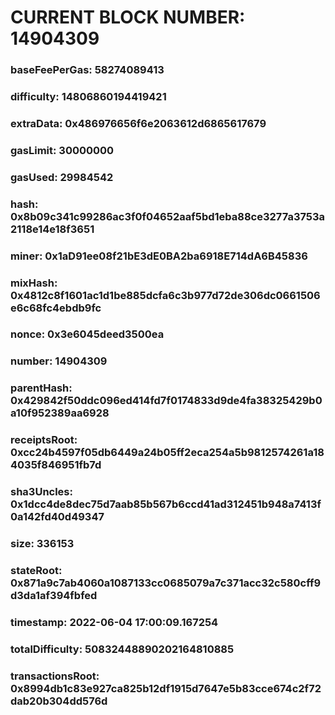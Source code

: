 # CURRENT BLOCK NUMBER: 14904309

### baseFeePerGas: 58274089413
### difficulty: 14806860194419421
### extraData: 0x486976656f6e2063612d6865617679
### gasLimit: 30000000
### gasUsed: 29984542
### hash: 0x8b09c341c99286ac3f0f04652aaf5bd1eba88ce3277a3753a2118e14e18f3651
### miner: 0x1aD91ee08f21bE3dE0BA2ba6918E714dA6B45836
### mixHash: 0x4812c8f1601ac1d1be885dcfa6c3b977d72de306dc0661506e6c68fc4ebdb9fc
### nonce: 0x3e6045deed3500ea
### number: 14904309
### parentHash: 0x429842f50ddc096ed414fd7f0174833d9de4fa38325429b0a10f952389aa6928
### receiptsRoot: 0xcc24b4597f05db6449a24b05ff2eca254a5b9812574261a184035f846951fb7d
### sha3Uncles: 0x1dcc4de8dec75d7aab85b567b6ccd41ad312451b948a7413f0a142fd40d49347
### size: 336153
### stateRoot: 0x871a9c7ab4060a1087133cc0685079a7c371acc32c580cff9d3da1af394fbfed
### timestamp: 2022-06-04 17:00:09.167254
### totalDifficulty: 50832448890202164810885
### transactionsRoot: 0x8994db1c83e927ca825b12df1915d7647e5b83cce674c2f72dab20b304dd576d
